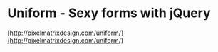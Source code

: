 <!--
id: 382348112
link: http://tumblr.atmos.org/post/382348112/uniform-sexy-forms-with-jquery
slug: uniform-sexy-forms-with-jquery
date: Wed Feb 10 2010 12:37:17 GMT-0800 (PST)
publish: 2010-02-010
tags: 
title: Uniform - Sexy forms with jQuery
-->


Uniform - Sexy forms with jQuery
================================

[http://pixelmatrixdesign.com/uniform/](http://pixelmatrixdesign.com/uniform/)

